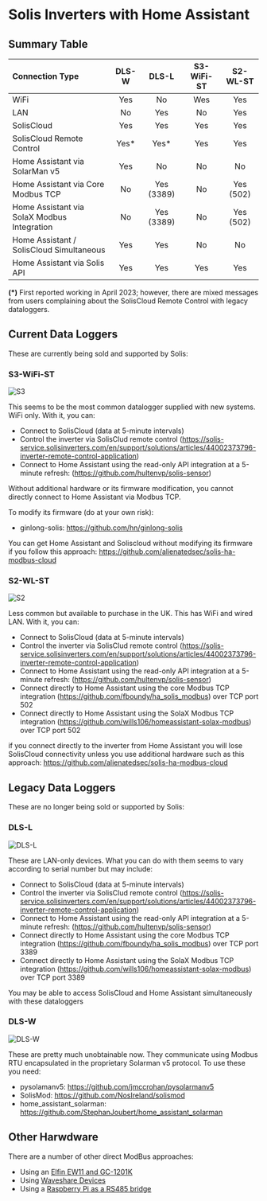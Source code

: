 <h1>Solis Inverters with Home Assistant</h1>

<h2>Summary Table</h2>

| Connection Type | DLS-W| DLS-L| S3-WiFi-ST| S2-WL-ST|
|:--|:--: |:--:|:--:|:--:|
|WiFi| Yes | No | Wes | Yes |
|LAN | No | Yes | No | Yes |
|SolisCloud| Yes | Yes | Yes | Yes |
| SolisCloud Remote Control | Yes*| Yes* | Yes |Yes |
| Home Assistant via SolarMan v5 | Yes | No | No | No |
| Home Assistant via Core Modbus TCP | No | Yes (3389) | No | Yes (502) |
| Home Assistant via SolaX Modbus Integration | No | Yes (3389) | No | Yes (502) |
| Home Assistant / SolisCloud Simultaneous | Yes | Yes | No | No |
| Home Assistant via Solis API | Yes | Yes | Yes | Yes |

**(*)** First reported working in April 2023; however, there are mixed messages from users complaining about the SolisCloud Remote Control with legacy dataloggers.

<h2>Current Data Loggers</h3>
These are currently being sold and supported by Solis:
<h3>S3-WiFi-ST</h3>

![S3](https://www.bimblesolar.com/image/cache/data/extra/xSolisW3-228x228.png.pagespeed.ic.hXxY06srvj.png)

This seems to be the most common datalogger supplied with new systems. WiFi only. With it, you can:

- Connect to SolisCloud (data at 5-minute intervals)
- Control the inverter via SolisClud remote control (https://solis-service.solisinverters.com/en/support/solutions/articles/44002373796-inverter-remote-control-application)
- Connect to Home Assistant using the read-only API integration at a 5-minute refresh: (https://github.com/hultenvp/solis-sensor)

Without additional hardware or its firmware modification, you cannot directly connect to Home Assistant via Modbus TCP.

To modify its firmware (do at your own risk):
- ginlong-solis: https://github.com/hn/ginlong-solis

You can get Home Assistant and Soliscloud without modifying its firmware if you follow this approach: https://github.com/alienatedsec/solis-ha-modbus-cloud

<h3>S2-WL-ST</h3>

![S2](https://www.solartradesales.co.uk/Cache/Images/Solis-Data-Logging-Stick-WL-4-Pin-03-500x500.jpg)

Less common but available to purchase in the UK. This has WiFi and wired LAN. With it, you can:

- Connect to SolisCloud (data at 5-minute intervals)
- Control the inverter via SolisClud remote control (https://solis-service.solisinverters.com/en/support/solutions/articles/44002373796-inverter-remote-control-application)
- Connect to Home Assistant using the read-only API integration at a 5-minute refresh: (https://github.com/hultenvp/solis-sensor)
- Connect directly to Home Assistant using the core Modbus TCP integration (https://github.com/fboundy/ha_solis_modbus) over TCP port 502
- Connect directly to Home Assistant using the SolaX Modbus TCP integration (https://github.com/wills106/homeassistant-solax-modbus) over TCP port 502

if you connect directly to the inverter from Home Assistant you will lose SolisCloud connectivity unless you use additional hardware such as this approach: https://github.com/alienatedsec/solis-ha-modbus-cloud

<h2>Legacy Data Loggers</h3>
These are no longer being sold or supported by Solis:
<h3>DLS-L</h3>

![DLS-L](https://statics3.solisinverters.com/uploads/image/5bdbe1df35b21.png)

These are LAN-only devices. What you can do with them seems to vary according to serial number but may include:
- Connect to SolisCloud (data at 5-minute intervals)
- Control the inverter via SolisClud remote control (https://solis-service.solisinverters.com/en/support/solutions/articles/44002373796-inverter-remote-control-application)
- Connect to Home Assistant using the read-only API integration at a 5-minute refresh: (https://github.com/hultenvp/solis-sensor)
- Connect directly to Home Assistant using the core Modbus TCP integration (https://github.com/fboundy/ha_solis_modbus) over TCP port 3389
- Connect directly to Home Assistant using the SolaX Modbus TCP integration (https://github.com/wills106/homeassistant-solax-modbus) over TCP port 3389

You may be able to access SolisCloud and Home Assistant simultaneously with these dataloggers


<h3>DLS-W</h3>

![DLS-W](https://s3.amazonaws.com/cdn.freshdesk.com/data/helpdesk/attachments/production/2043331447819/original/2Am8zHDI3Y6yjKemBgX7MRaVooxyUf3hZA.png?1650705272)

These are pretty much unobtainable now. They communicate using Modbus RTU encapsulated in the proprietary Solarman v5 protocol. To use these you need:

- pysolamanv5: https://github.com/jmccrohan/pysolarmanv5
- SolisMod: https://github.com/NosIreland/solismod
- home_assistant_solarman: https://github.com/StephanJoubert/home_assistant_solarman

<h2>Other Harwdware</h2>

There are a number of other direct ModBus approaches:

- Using an [Elfin EW11 and GC-1201K](https://github.com/Jumpy07/Solis---SolisCloud-and-Home-Assistant)
- Using [Waveshare Devices](https://github.com/alienatedsec/solis-ha-modbus-cloud)
- Using a [Raspberry Pi as a RS485 bridge](https://github.com/mjh-homeassistant/solis-multiplexer) 
